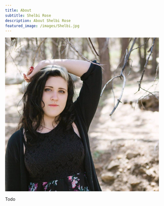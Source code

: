 ```yaml
---
title: About
subtitle: Shelbi Rose
description: About Shelbi Rose
featured_image: /images/Shelbi.jpg
---
```


![](/images/Shelbi.jpg)

Todo

